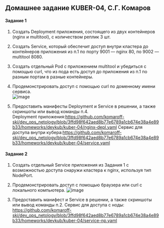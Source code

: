 ## Домашнее задание KUBER-04, С.Г. Комаров

#### Задание 1

1. Создать Deployment приложения, состоящего из двух контейнеров (nginx и multitool), с количеством реплик 3 шт.  
2. Создать Service, который обеспечит доступ внутри кластера до контейнеров приложения из п.1 по порту 9001 — nginx 80, по 9002 — multitool 8080.  
3. Создать отдельный Pod с приложением multitool и убедиться с помощью curl, что из пода есть доступ до приложения из п.1 по разным портам в разные контейнеры.  
4. Продемонстрировать доступ с помощью curl по доменному имени сервиса.  
![image](https://github.com/komaroff-ski/dev_ops_netology/assets/93157702/d9054a92-7865-4992-90ed-67a041d525ee)

5. Предоставить манифесты Deployment и Service в решении, а также скриншоты или вывод команды п.4.  
Deployment приложения:https://github.com/komaroff-ski/dev_ops_netology/blob/3ffd98f642aed8b77e6789a1cb674e38a4e89b33/homeworks/devkub/kuber-04/nginx-depl.yaml
Сервис для доступа внутри кубера:https://github.com/komaroff-ski/dev_ops_netology/blob/3ffd98f642aed8b77e6789a1cb674e38a4e89b33/homeworks/devkub/kuber-04/service.yaml


#### Задание 2

1. Создать отдельный Service приложения из Задания 1 с возможностью доступа снаружи кластера к nginx, используя тип NodePort.
2. Продемонстрировать доступ с помощью браузера или curl с локального компьютера.
![image](https://github.com/komaroff-ski/dev_ops_netology/assets/93157702/6af31275-6f32-4053-9ad6-ff9f8fb490e8)

3. Предоставить манифест и Service в решении, а также скриншоты или вывод команды п.2.
Сервис для доступа с ноды: https://github.com/komaroff-ski/dev_ops_netology/blob/3ffd98f642aed8b77e6789a1cb674e38a4e89b33/homeworks/devkub/kuber-04/service-np.yaml
